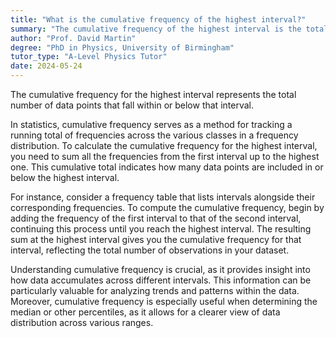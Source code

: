 ```yaml
---
title: "What is the cumulative frequency of the highest interval?"
summary: "The cumulative frequency of the highest interval is the total number of data points up to and including that interval."
author: "Prof. David Martin"
degree: "PhD in Physics, University of Birmingham"
tutor_type: "A-Level Physics Tutor"
date: 2024-05-24
---
```


The cumulative frequency for the highest interval represents the total number of data points that fall within or below that interval.

In statistics, cumulative frequency serves as a method for tracking a running total of frequencies across the various classes in a frequency distribution. To calculate the cumulative frequency for the highest interval, you need to sum all the frequencies from the first interval up to the highest one. This cumulative total indicates how many data points are included in or below the highest interval.

For instance, consider a frequency table that lists intervals alongside their corresponding frequencies. To compute the cumulative frequency, begin by adding the frequency of the first interval to that of the second interval, continuing this process until you reach the highest interval. The resulting sum at the highest interval gives you the cumulative frequency for that interval, reflecting the total number of observations in your dataset.

Understanding cumulative frequency is crucial, as it provides insight into how data accumulates across different intervals. This information can be particularly valuable for analyzing trends and patterns within the data. Moreover, cumulative frequency is especially useful when determining the median or other percentiles, as it allows for a clearer view of data distribution across various ranges.
    